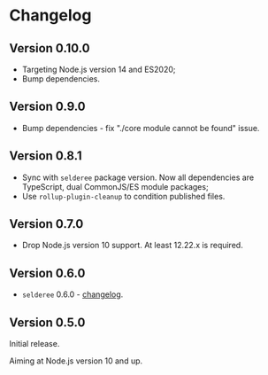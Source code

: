 # Changelog

## Version 0.10.0

* Targeting Node.js version 14 and ES2020;
* Bump dependencies.

## Version 0.9.0

* Bump dependencies - fix "./core module cannot be found" issue.

## Version 0.8.1

* Sync with `selderee` package version. Now all dependencies are TypeScript, dual CommonJS/ES module packages;
* Use `rollup-plugin-cleanup` to condition published files.

## Version 0.7.0

* Drop Node.js version 10 support. At least 12.22.x is required.

## Version 0.6.0

* `selderee` 0.6.0 - [changelog](https://github.com/mxxii/selderee/blob/main/packages/selderee/CHANGELOG.md).

## Version 0.5.0

Initial release.

Aiming at Node.js version 10 and up.
